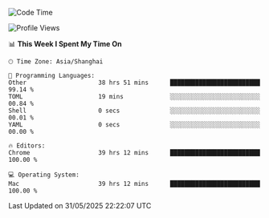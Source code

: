 <!--START_SECTION:waka-->
![Code Time](http://img.shields.io/badge/Code%20Time-4%2C022%20hrs%2024%20mins-blue)

![Profile Views](http://img.shields.io/badge/Profile%20Views-0-blue)

📊 **This Week I Spent My Time On** 

```text
🕑︎ Time Zone: Asia/Shanghai

💬 Programming Languages: 
Other                    38 hrs 51 mins      █████████████████████████   99.14 % 
TOML                     19 mins             ░░░░░░░░░░░░░░░░░░░░░░░░░   00.84 % 
Shell                    0 secs              ░░░░░░░░░░░░░░░░░░░░░░░░░   00.01 % 
YAML                     0 secs              ░░░░░░░░░░░░░░░░░░░░░░░░░   00.00 % 

🔥 Editors: 
Chrome                   39 hrs 12 mins      █████████████████████████   100.00 % 

💻 Operating System: 
Mac                      39 hrs 12 mins      █████████████████████████   100.00 % 
```


 Last Updated on 31/05/2025 22:22:07 UTC
<!--END_SECTION:waka-->
